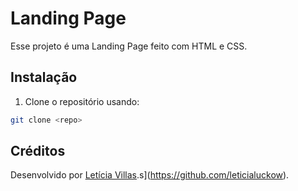 # Landing Page

Esse projeto é uma Landing Page feito com HTML  e CSS.

## Instalação

1. Clone o repositório usando:

```bash
git clone <repo>
```


##  Créditos

Desenvolvido por [Letícia Villas](https://github.com/leticialuckow).s](https://github.com/leticialuckow).
